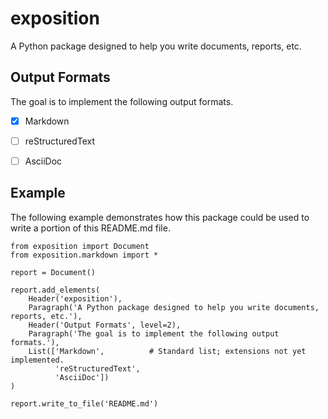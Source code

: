 # exposition

A Python package designed to help you write documents, reports, etc.


## Output Formats

The goal is to implement the following output formats.

- [X] Markdown
- [ ] reStructuredText
- [ ] AsciiDoc


## Example

The following example demonstrates how this package could be used to write a
portion of this README.md file.

    from exposition import Document
    from exposition.markdown import *
    
    report = Document()
    
    report.add_elements(
        Header('exposition'),
        Paragraph('A Python package designed to help you write documents, reports, etc.'),
        Header('Output Formats', level=2),
        Paragraph('The goal is to implement the following output formats.'),
        List(['Markdown',          # Standard list; extensions not yet implemented.
              'reStructuredText',
              'AsciiDoc'])
    )
    
    report.write_to_file('README.md')